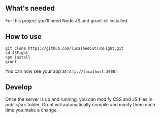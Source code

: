 ## What's needed

For this project you'll need Node.JS and grunt-cli installed.

## How to use

    git clone https://github.com/lucasbedout/JSFight.git
    cd JSFight
    npm install
    grunt

You can now see your app at `http://localhost:3000` !

## Develop

Once the server is up and running, you can modify CSS and JS files in public/src folder, Grunt will automatically compile and minify them each time you make a change.
